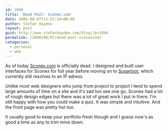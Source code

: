 ```yaml
---
id: 1046
title: 'Dead Pool: Sconex.com'
date: 2008-08-07T13:51:14+00:00
author: Stefan Hayden
layout: post
guid: http://www.stefanhayden.com/blog/?p=1046
permalink: /2008/08/07/dead-pool-sconexcom/
categories:
  - personal
  - web
---
```

As of today <a href="http://www.sconex.com">Sconex.com</a> is officially dead. I designed and built user interfaces for Sconex for full year before moving on to <a href="http://www.sugarloot.com">Sugarloot</a>, which currently still resolves to an IP adress. 

Unlike most web designers who jump from project to project I tend to spend large amounts of time on a site and it's sad too see one go. Sconex had a lot of rough design edges but there was a lot of great work I put in there. I'm still happy with how you could make a quiz. It was simple and intuitive. And the front page was pretty hot too.

It usually good to keep your portfolio fresh though and I guess now's as good a time as any to trim mine down.

